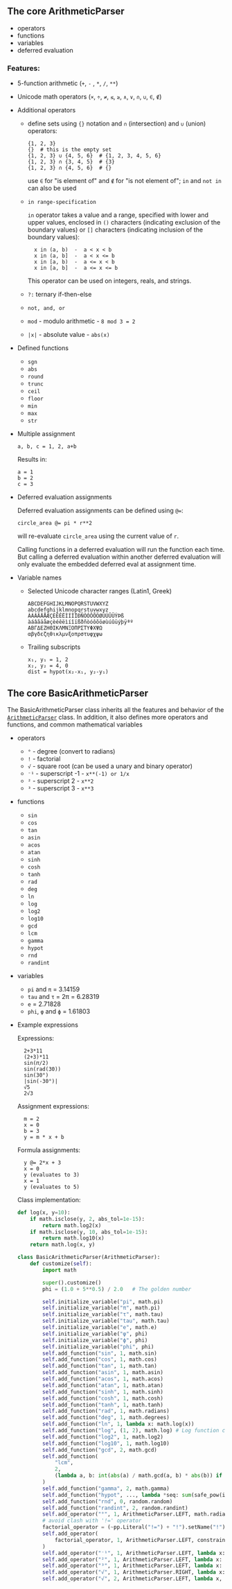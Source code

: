## The core ArithmeticParser
- operators
- functions
- variables
- deferred evaluation


### Features:
- 5-function arithmetic (`+`, `-` , `*`, `/`, `**`)

- Unicode math operators (`×`, `÷`, `≠`, `≤`, `≥`, `∧`, `∨`, `∩`, `∪`, `∈`, `∉`)

- Additional operators

  - define sets using `{}` notation and `∩` (intersection) and
    `∪` (union) operators:
  
        {1, 2, 3}
        {}  # this is the empty set
        {1, 2, 3} ∪ {4, 5, 6}  # {1, 2, 3, 4, 5, 6}
        {1, 2, 3} ∩ {3, 4, 5}  # {3}
        {1, 2, 3} ∩ {4, 5, 6}  # {}

    use `∈` for "is element of" and `∉` for "is not element of"; `in` and `not in` 
    can also be used

  - `in range-specification`

    `in` operator takes a value and a range, specified with lower and upper values,
    enclosed in `()` characters (indicating exclusion of the boundary values) or `[]` 
    characters (indicating inclusion of the boundary values):
    
          x in (a, b)  -  a < x < b
          x in (a, b]  -  a < x <= b
          x in [a, b)  -  a <= x < b
          x in [a, b]  -  a <= x <= b
    
    This operator can be used on integers, reals, and strings.
        
  - `?:` ternary if-then-else
  - `not, and, or`
  - `mod` - modulo arithmetic - `8 mod 3 = 2`
  - `|x|` - absolute value - `abs(x)`

- Defined functions

  - `sgn`
  - `abs`
  - `round`
  - `trunc`
  - `ceil`
  - `floor`
  - `min`
  - `max`
  - `str`

- Multiple assignment

      a, b, c = 1, 2, a+b
      
  Results in:
  
      a = 1
      b = 2
      c = 3

- Deferred evaluation assignments

  Deferred evaluation assignments can be defined using `@=`:

      circle_area @= pi * r**2

  will re-evaluate `circle_area` using the current value of `r`.

  Calling functions in a deferred evaluation will run the function each time.
  But calling a deferred evaluation within another deferred evaluation will only
  evaluate the embedded deferred eval at assignment time.

- Variable names

  - Selected Unicode character ranges (Latin1, Greek)

        ABCDEFGHIJKLMNOPQRSTUVWXYZ
        abcdefghijklmnopqrstuvwxyz
        ÀÁÂÃÄÅÆÇÈÉÊËÌÍÎÏÐÑÒÓÔÕÖØÙÚÛÜÝÞß
        àáâãäåæçèéêëìíîïßðñòóôõöøùúûüýþÿªº
        ΑΒΓΔΕΖΗΘΙΚΛΜΝΞΟΠΡΣΤΥΦΧΨΩ
        αβγδεζηθικλμνξοπρστυφχψω

  - Trailing subscripts
  
        x₁, y₁ = 1, 2
        x₂, y₂ = 4, 0
        dist = hypot(x₂-x₁, y₂-y₁)


## The core BasicArithmeticParser

The BasicArithmeticParser class inherits all the features and behavior of the 
[`ArithmeticParser`](https://github.com/pyparsing/plusminus/blob/master/doc/arithmetic_parser.md#the-core-arithmeticparser) class. In addition, it also defines more operators and
functions, and common mathematical variables

- operators
  - `°` - degree (convert to radians)
  - `!` - factorial
  - `√` - square root (can be used a unary and binary operator)
  - `⁻¹` - superscript -1 - `x**(-1) or 1/x`
  - `²` - superscript 2 - `x**2`
  - `³` - superscript 3 - `x**3`
- functions
  - `sin`
  - `cos`
  - `tan`
  - `asin`
  - `acos`
  - `atan`
  - `sinh`
  - `cosh`
  - `tanh`
  - `rad`
  - `deg`
  - `ln`
  - `log`
  - `log2`
  - `log10`
  - `gcd`
  - `lcm`
  - `gamma`
  - `hypot`
  - `rnd`
  - `randint`
- variables
  - `pi` and `π` = 3.14159
  - `tau` and `τ` = 2π = 6.28319
  - `e` = 2.71828
  - `phi`, `φ` and `ϕ` = 1.61803

- Example expressions

    Expressions:

        2+3*11
        (2+3)*11
        sin(𝜋/2)
        sin(rad(30))
        sin(30°)
        |sin(-30°)|
        √5
        2√3

    Assignment expressions:

        m = 2
        x = 0
        b = 3
        y = m * x + b

    Formula assignments:

        y @= 2*x + 3
        x = 0
        y (evaluates to 3)
        x = 1
        y (evaluates to 5)

    Class implementation:

    ```python
    def log(x, y=10):
        if math.isclose(y, 2, abs_tol=1e-15):
            return math.log2(x)
        if math.isclose(y, 10, abs_tol=1e-15):
            return math.log10(x)
        return math.log(x, y)

    class BasicArithmeticParser(ArithmeticParser):
        def customize(self):
            import math

            super().customize()
            phi = (1.0 + 5**0.5) / 2.0   # The golden number

            self.initialize_variable("pi", math.pi)
            self.initialize_variable("π", math.pi)
            self.initialize_variable("τ", math.tau)
            self.initialize_variable("tau", math.tau)
            self.initialize_variable("e", math.e)
            self.initialize_variable("φ", phi)
            self.initialize_variable("ϕ", phi)
            self.initialize_variable("phi", phi)
            self.add_function("sin", 1, math.sin)
            self.add_function("cos", 1, math.cos)
            self.add_function("tan", 1, math.tan)
            self.add_function("asin", 1, math.asin)
            self.add_function("acos", 1, math.acos)
            self.add_function("atan", 1, math.atan)
            self.add_function("sinh", 1, math.sinh)
            self.add_function("cosh", 1, math.cosh)
            self.add_function("tanh", 1, math.tanh)
            self.add_function("rad", 1, math.radians)
            self.add_function("deg", 1, math.degrees)
            self.add_function("ln", 1, lambda x: math.log(x))
            self.add_function("log", (1, 2), math.log) # Log function can accept one or two values
            self.add_function("log2", 1, math.log2)
            self.add_function("log10", 1, math.log10)
            self.add_function("gcd", 2, math.gcd)
            self.add_function(
                "lcm",
                2,
                (lambda a, b: int(abs(a) / math.gcd(a, b) * abs(b)) if a or b else 0),
            )
            self.add_function("gamma", 2, math.gamma)
            self.add_function("hypot", ..., lambda *seq: sum(safe_pow(i, 2) for i in seq)**0.5)
            self.add_function("rnd", 0, random.random)
            self.add_function("randint", 2, random.randint)
            self.add_operator("°", 1, ArithmeticParser.LEFT, math.radians)
            # avoid clash with '!=' operator
            factorial_operator = (~pp.Literal("!=") + "!").setName("!")
            self.add_operator(
                factorial_operator, 1, ArithmeticParser.LEFT, constrained_factorial
            )
            self.add_operator("⁻¹", 1, ArithmeticParser.LEFT, lambda x: 1 / x)
            self.add_operator("²", 1, ArithmeticParser.LEFT, lambda x: safe_pow(x, 2))
            self.add_operator("³", 1, ArithmeticParser.LEFT, lambda x: safe_pow(x, 3))
            self.add_operator("√", 1, ArithmeticParser.RIGHT, lambda x: x ** 0.5)
            self.add_operator("√", 2, ArithmeticParser.LEFT, lambda x, y: x * y ** 0.5)
    ```
